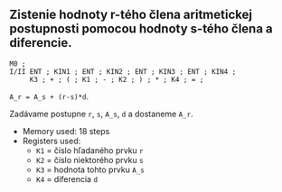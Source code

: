 ## Zistenie hodnoty r-tého člena aritmetickej postupnosti pomocou hodnoty s-tého člena a diferencie.
```
M0 ;
I/II ENT ; KIN1 ; ENT ; KIN2 ; ENT ; KIN3 ; ENT ; KIN4 ;
     K3 ; + ; ( ; K1 ; - ; K2 ; ) ; * ; K4 ; = ;
```

`A_r = A_s + (r-s)*d`.

Zadávame postupne `r`, `s`, `A_s`, `d` a dostaneme `A_r`.
- Memory used: 18 steps
- Registers used:
  - `K1` = číslo hľadaného prvku `r`
  - `K2` = číslo niektorého prvku `s`
  - `K3` = hodnota tohto prvku `A_s`
  - `K4` = diferencia `d`
